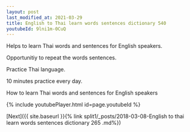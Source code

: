 ```yaml
---
layout: post
last_modified_at: 2021-03-29
title: English to Thai learn words sentences dictionary 540 
youtubeId: 9lni1m-0CuQ
---
```

 
 
Helps to learn Thai words and sentences for English speakers.

Opportunitiy to repeat the words sentences. 

Practice Thai language. 
 
10 minutes practice every day. 
 
How to learn Thai words and sentences for English speakers 
 
{% include youtubePlayer.html id=page.youtubeId %}
 
 
[Next]({{ site.baseurl }}{% link  split1/_posts/2018-03-08-English to thai learn words sentences dictionary 265 .md%})
 
